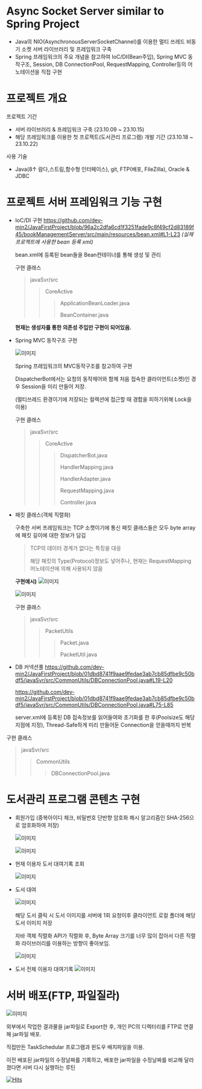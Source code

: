 # Async Socket Server similar to Spring Project
- Java의 NIO(AsynchronousServerSocketChannel)를 이용한 멀티 쓰레드 비동기 소켓 서버 라이브러리 및 프레임워크 구축
- Spring 프레임워크의 주요 개념을 참고하여 IoC/DI(Bean주입), Spring MVC 동작구조, Session, DB ConnectionPool, RequestMapping, Controller등의 어노테이션을 직접 구현

# 프로젝트 개요
프로젝트 기간 
 - 서버 라이브러리 & 프레임워크 구축 (23.10.09 ~ 23.10.15)
 - 해당 프레임워크를 이용한 첫 프로젝트(도서관리 프로그램) 개발 기간 (23.10.18 ~ 23.10.22)

사용 기술
 - Java(8↑ 람다,스트림,함수형 인터페이스), git, FTP(배포, FileZilla), Oracle & JDBC

# 프로젝트 서버 프레임워크 기능 구현
 - IoC/DI 구현
https://github.com/dev-min2/JavaFirstProject/blob/96a2c2dfa6cd1f3251fade9c8f49cf2d83189f45/bookManagementServer/src/main/resources/bean.xml#L1-L23
   *(실제 프로젝트에 사용한 bean 등록 xml)*

   bean.xml에 등록된 bean들을 Bean컨테이너를 통해 생성 및 관리


   구현 클래스
   > javaSvr/src
   >> CoreActive
   >>> ApplicationBeanLoader.java
   >>> 
   >>> BeanContainer.java

   **현재는 생성자를 통한 의존성 주입만 구현이 되어있음.**
 - Spring MVC 동작구조 구현

   
   ![이미지](img/프레임워크MVC동작구조.png)

   Spring 프레임워크의 MVC동작구조를 참고하여 구현

   DispatcherBot에서는 요청의 동작제어와 함께 처음 접속한 클라이언트(소켓)인 경우 Session을 미리 만들어 저장.

   (멀티쓰레드 환경이기에 저장되는 컬렉션에 접근할 때 경합을 피하기위해 Lock을 이용)

   구현 클래스
   > javaSvr/src
   >> CoreActive
   >>> DispatcherBot.java
   >>> 
   >>> HandlerMapping.java
   >>> 
   >>> HandlerAdapter.java
   >>> 
   >>> RequestMapping.java
   >>> 
   >>> Controller.java
   
- 패킷 클래스(객체 직렬화)

  구축한 서버 프레임워크는 TCP 소켓이기에 통신 패킷 클래스들은 모두 byte array에 패킷 길이에 대한 정보가 담김
  > TCP의 데이터 경계가 없다는 특징을 대응
  > 
  > 해당 패킷의 Type(Protocol)정보도 넣어주나, 현재는 RequestMapping 어노테이션에 의해 사용되지 않음


  **구현예시)**
  ![이미지](img/패킷클래스(REQ).png)

  ![이미지](img/패킷클래스(ACK).png)


  구현 클래스
  > javaSvr/src
  >> PacketUtils
  >>> Packet.java
  >>>
  >>> PacketUtil.java

 - DB 커넥션풀
   https://github.com/dev-min2/JavaFirstProject/blob/01dbd8741f9aae9fedae3ab7cb85dfbe9c50bdf5/javaSvr/src/CommonUtils/DBConnectionPool.java#L19-L20

   https://github.com/dev-min2/JavaFirstProject/blob/01dbd8741f9aae9fedae3ab7cb85dfbe9c50bdf5/javaSvr/src/CommonUtils/DBConnectionPool.java#L75-L85

   server.xml에 등록된 DB 접속정보를 읽어들여와 초기화를 한 후(Poolsize도 해당지점에 지정), Thread-Safe하게 미리 만들어둔 Connection을 얻을때까지 반복
   
  구현 클래스
  > javaSvr/src
  >> CommonUtils
  >>> DBConnectionPool.java



# 도서관리 프로그램 콘텐츠 구현
 - 회원가입 (중복아이디 체크, 비밀번호 단반향 암호화 해시 알고리즘인 SHA-256으로 암호화하여 저장)

   
   ![이미지](img/회원가입.png)

   ![이미지](img/암호화.png)


 - 현재 이용자 도서 대여기록 조회

   
   ![이미지](img/현재이용자대여기록조회.png)

 - 도서 대여

   
   ![이미지](img/이미지버퍼크기.png)

   해당 도서 클릭 시 도서 이미지를 서버에 1회 요청이후 클라이언트 로컬 폴더에 해당 도서 이미지 저장

   자바 객체 직렬화 API가 직렬화 후, Byte Array 크기를 너무 많이 잡아서 다른 직렬화 라이브러리를 이용하는 방향이 좋아보임.


   ![이미지](img/로컬이미지저장.png)


 - 도서 전체 이용자 대여기록
   ![이미지](img/도서전체이용자대여기록.png)

   
# 서버 배포(FTP, 파일질라)
   ![이미지](img/배포_FTP(파일질라).png)

   외부에서 작업한 결과물을 jar파일로 Export한 후, 개인 PC의 디렉터리를 FTP로 연결해 jar파일 배포.

   직접만든 TaskSchedular 프로그램과 윈도우 배치파일을 이용.
   
   이전 배포된 jar파일의 수정날짜를 기록하고, 배포한 jar파일을 수정날짜를 비교해 달라졌다면 서버 다시 실행하는 루틴




  





































[![Hits](https://hits.seeyoufarm.com/api/count/incr/badge.svg?url=https%3A%2F%2Fgithub.com%2Fgjbae1212%2Fhit-counter)](https://hits.seeyoufarm.com)
